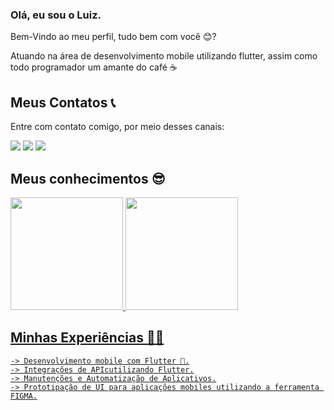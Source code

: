 
### Olá, eu sou o Luiz.
 <p>Bem-Vindo ao meu perfil, tudo bem com você 😊?</p>
<p>Atuando na área de desenvolvimento mobile utilizando flutter, assim como todo programador um amante do café ☕</p>
 

  

 ## Meus Contatos 📞
 <p>Entre com contato comigo, por meio desses canais:</p>
  
<div> 
 
  <a href="https://www.instagram.com/luizf.oliveirac/" target="_blank"><img src="https://img.shields.io/badge/-Instagram-%23E4405F?style=for-the-badge&logo=instagram&logoColor=white" target="_blank"></a>
  <a href = "mailto:luizfelipeeoliveiraac@gmail.com"><img src="https://img.shields.io/badge/-Gmail-%23333?style=for-the-badge&logo=gmail&logoColor=white" target="_blank"></a>
  <a href="https://www.linkedin.com/in/luiz-felipe-4657971a3/" target="_blank"><img src="https://img.shields.io/badge/-LinkedIn-%230077B5?style=for-the-badge&logo=linkedin&logoColor=white" target="_blank"></a> 
 
 
</div>

## Meus conhecimentos 😎
<div>
  <a href="https://github.com/LuizFelipeOC">
  <img height="180em" src="https://github-readme-stats.vercel.app/api?username=LuizFelipeOC&show_icons=true&&include_all_commits=true&count_private=true"/>
  <img height="180em" src="https://github-readme-stats.vercel.app/api/top-langs/?username=LuizFelipeOC&layout=compact&langs_count=7&"/>
</div>

 ## Minhas Experiências 👨‍💻
    -> Desenvolvimento mobile com Flutter 📱.
    -> Integrações de APIcutilizando Flutter.
    -> Manutenções e Automatização de Aplicativos.
    -> Prototipação de UI para aplicações mobiles utilizando a ferramenta FIGMA.
